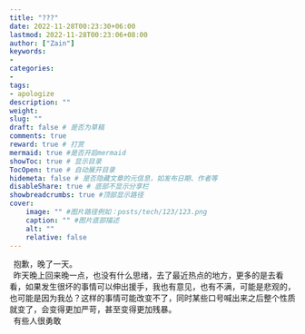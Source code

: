 ```yaml
---
title: "???"
date: 2022-11-28T00:23:30+06:00
lastmod: 2022-11-28T00:23:06+08:00
author: ["Zain"]
keywords: 
- 
categories: 
- 
tags: 
- apologize
description: ""
weight:
slug: ""
draft: false # 是否为草稿
comments: true
reward: true # 打赏
mermaid: true #是否开启mermaid
showToc: true # 显示目录
TocOpen: true # 自动展开目录
hidemeta: false # 是否隐藏文章的元信息，如发布日期、作者等
disableShare: true # 底部不显示分享栏
showbreadcrumbs: true #顶部显示路径
cover:
    image: "" #图片路径例如：posts/tech/123/123.png
    caption: "" #图片底部描述
    alt: ""
    relative: false
---
```


&ensp;抱歉，晚了一天。  <br>
&ensp;昨天晚上回来晚一点，也没有什么思绪，去了最近热点的地方，更多的是去看看，如果发生很坏的事情可以伸出援手，我也有意见，也有不满，可能是悲观的，也可能是因为我怂？这样的事情可能改变不了，同时某些口号喊出来之后整个性质就变了，会变得更加严苛，甚至变得更加残暴。  <br>
&ensp;有些人很勇敢







